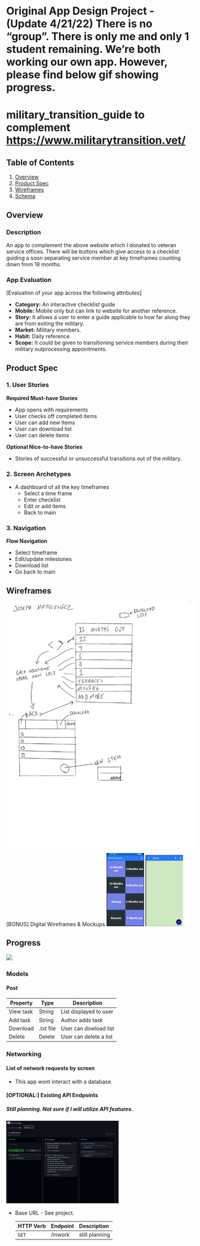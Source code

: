 Original App Design Project - (Update 4/21/22)
There is no “group”. There is only me and only 1 student remaining.
We’re both working our own app. However, please find below gif showing progress.
===

# military_transition_guide to complement https://www.militarytransition.vet/

## Table of Contents
1. [Overview](#Overview)
1. [Product Spec](#Product-Spec)
1. [Wireframes](#Wireframes)
2. [Schema](#Schema)

## Overview
### Description
An app to complement the above website which I donated to veteran service offices. There will be buttons which give access to a checklist guiding a soon separating service member at key timeframes counting down from 18 months.

### App Evaluation
[Evaluation of your app across the following attributes]
- **Category:** An interactive checklist guide
- **Mobile:** Mobile only but can link to website for another reference.
- **Story:** It allows a user to enter a guide applicable to how far along they are from exiting the military.
- **Market:** Military members.
- **Habit:** Daily reference.
- **Scope:** It could be given to transitioning service members during their military outprocessing appointments.

## Product Spec

### 1. User Stories

**Required Must-have Stories**


* App opens with requirements
* User checks off completed items
* User can add new items
* User can download list
* User can delete items


**Optional Nice-to-have Stories**

* Stories of successful or unsuccessful transitions out of the military.

### 2. Screen Archetypes

* A dashboard of all the key timeframes
   * Select a time frame
	* Enter checklist
	* Edit or add items
	* Back to main


### 3. Navigation
**Flow Navigation** 

* Select timeframe
* Edit/update milestones
* Download list
* Go back to main


## Wireframes
<img src="wireframe.jpg" width=600>

[BONUS] Digital Wireframes & Mockups
<img src="Bonus.png" width=100>
<img src="Bonus1.png" width=100>



## Progress
<img src="progress3.gif" width=500>

### Models
#### Post

   | Property      | Type     | Description |
   | ------------- | -------- | ------------|
   | View task       | String   | List displayed to user  |
   | Add task    | String | Author adds task |
   | Download    | .txt file| User can dowload list |
   | Delete   | Delete| User can delete a list |

### Networking
#### List of network requests by screen
   - This app wont interact with a database.


#### [OPTIONAL:] Existing API Endpoints
##### Still planning. Not sure if I will utilize API features.
<img src="project.png" width=300>

- Base URL - See project.

   HTTP Verb | Endpoint | Description
   ----------|----------|------------
    `GET`    | /inwork | still planning



   
